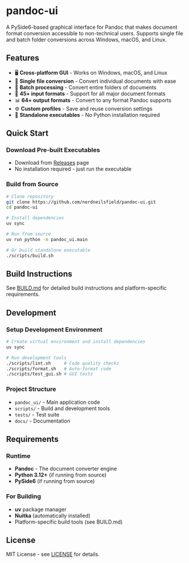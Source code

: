 # pandoc-ui

A PySide6-based graphical interface for Pandoc that makes document format conversion accessible to non-technical users. Supports single file and batch folder conversions across Windows, macOS, and Linux.

## Features

- 🖥️ **Cross-platform GUI** - Works on Windows, macOS, and Linux
- 📄 **Single file conversion** - Convert individual documents with ease
- 📁 **Batch processing** - Convert entire folders of documents
- 🎯 **45+ input formats** - Support for all major document formats
- 📊 **64+ output formats** - Convert to any format Pandoc supports
- ⚙️ **Custom profiles** - Save and reuse conversion settings
- 🚀 **Standalone executables** - No Python installation required

## Quick Start

### Download Pre-built Executables
- Download from [Releases](../../releases) page
- No installation required - just run the executable

### Build from Source
```bash
# Clone repository
git clone https://github.com/nerdneilsfield/pandoc-ui.git
cd pandoc-ui

# Install dependencies
uv sync

# Run from source
uv run python -m pandoc_ui.main

# Or build standalone executable
./scripts/build.sh
```

## Build Instructions

See [BUILD.md](BUILD.md) for detailed build instructions and platform-specific requirements.

## Development

### Setup Development Environment
```bash
# Create virtual environment and install dependencies
uv sync

# Run development tools
./scripts/lint.sh     # Code quality checks
./scripts/format.sh   # Auto-format code
./scripts/test_gui.sh # GUI tests
```

### Project Structure
- `pandoc_ui/` - Main application code
- `scripts/` - Build and development tools
- `tests/` - Test suite
- `docs/` - Documentation

## Requirements

### Runtime
- **Pandoc** - The document converter engine
- **Python 3.12+** (if running from source)
- **PySide6** (if running from source)

### For Building
- **uv** package manager
- **Nuitka** (automatically installed)
- Platform-specific build tools (see BUILD.md)

## License

MIT License - see [LICENSE](LICENSE) for details.
